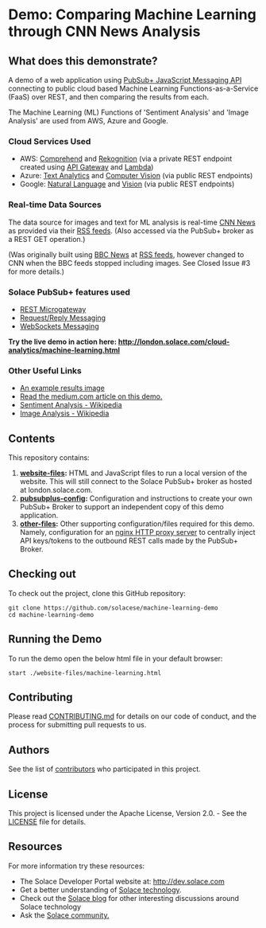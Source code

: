 # Demo: Comparing Machine Learning through CNN News Analysis

## What does this demonstrate?

A demo of a web application using [PubSub+ JavaScript Messaging API](https://dev.solace.com/tech/javascript-api/) connecting to public cloud based Machine Learning Functions-as-a-Service (FaaS) over REST, and then comparing the results from each.

The Machine Learning (ML) Functions of 'Sentiment Analysis' and 'Image Analysis' are used from AWS, Azure and Google.

### Cloud Services Used
- AWS: [Comprehend](https://aws.amazon.com/comprehend/) and [Rekognition](https://aws.amazon.com/rekognition/) (via a private REST endpoint created using [API Gateway](https://aws.amazon.com/api-gateway/) and [Lambda](https://aws.amazon.com/lambda/))
- Azure: [Text Analytics](https://azure.microsoft.com/en-us/services/cognitive-services/text-analytics/) and [Computer Vision](https://azure.microsoft.com/en-us/services/cognitive-services/computer-vision/) (via public REST endpoints)
- Google: [Natural Language](https://cloud.google.com/natural-language/) and [Vision](https://cloud.google.com/vision/) (via public REST endpoints)

### Real-time Data Sources

The data source for images and text for ML analysis is real-time [CNN News](https://edition.cnn.com/) as provided via their [RSS feeds](https://edition.cnn.com/services/rss/). (Also accessed via the PubSub+ broker as a REST GET operation.)

(Was originally built using [BBC News](https://bbc.co.uk/news) at [RSS feeds](https://www.bbc.co.uk/news/10628494#userss), however changed to CNN when the BBC feeds stopped including images. See Closed Issue #3 for more details.)
  
### Solace PubSub+ features used
- [REST Microgateway](https://docs.solace.com/Features/Microgateway-Concepts/Microgateway-Use-Cases.htm)
- [Request/Reply Messaging](https://docs.solace.com/Messaging-Basics/Core-Concepts-Message-Models.htm#Request-)
- [WebSockets Messaging](https://docs.solace.com/Solace-PubSub-Messaging-APIs/JavaScript-API/Web-Messaging-Concepts/Web-Messaging-Architectures.htm)

**Try the live demo in action here:
http://london.solace.com/cloud-analytics/machine-learning.html**

### Other Useful Links
- [An example results image](website-files/example-result-1.png)
- [Read the medium.com article on this demo.](https://medium.com/solacedotcom/comparing-machine-learning-through-bbc-news-analysis-84ad9d7b1c94)
- [Sentiment Analysis - Wikipedia](https://en.wikipedia.org/wiki/Sentiment_analysis)
- [Image Analysis - Wikipedia](https://en.wikipedia.org/wiki/Image_analysis)


## Contents

This repository contains:

1. **[website-files](website-files/):** HTML and JavaScript files to run a local version of the website. This will still connect to the Solace PubSub+ broker as hosted at london.solace.com. 
2. **[pubsubplus-config](pubsubplus-config/):** Configuration and instructions to create your own PubSub+ Broker to support an independent copy of this demo application. 
3. **[other-files](other-files/):** Other supporting configuration/files required for this demo. Namely, configuration for an [nginx HTTP proxy server](https://docs.nginx.com/nginx/admin-guide/web-server/reverse-proxy/) to centrally inject API keys/tokens to the outbound REST calls made by the PubSub+ Broker.

## Checking out

To check out the project, clone this GitHub repository:

```
git clone https://github.com/solacese/machine-learning-demo
cd machine-learning-demo
```

## Running the Demo

To run the demo open the below html file in your default browser:

```
start ./website-files/machine-learning.html
```

## Contributing

Please read [CONTRIBUTING.md](CONTRIBUTING.md) for details on our code of conduct, and the process for submitting pull requests to us.

## Authors

See the list of [contributors](https://github.com/solacese/machine-learning-demo/graphs/contributors) who participated in this project.

## License

This project is licensed under the Apache License, Version 2.0. - See the [LICENSE](LICENSE) file for details.

## Resources

For more information try these resources:

- The Solace Developer Portal website at: http://dev.solace.com
- Get a better understanding of [Solace technology](http://dev.solace.com/tech/).
- Check out the [Solace blog](http://dev.solace.com/blog/) for other interesting discussions around Solace technology
- Ask the [Solace community.](http://dev.solace.com/community/)
